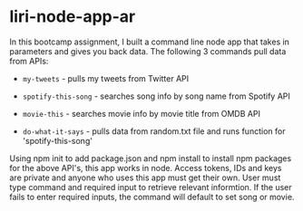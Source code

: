 # liri-node-app-ar

In this bootcamp assignment, I built a command line node app that takes in parameters and gives you back data. The following 3 commands pull data from APIs:  

* `my-tweets` - pulls my tweets from Twitter API 

* `spotify-this-song` - searches song info by song name from Spotify API

* `movie-this` - searches movie info by movie title from OMDB API

* `do-what-it-says` - pulls data from random.txt file and runs function for 'spotify-this-song'

Using npm init to add package.json and npm install to install npm packages for the above API's, this app works in node. Access tokens, IDs and keys are private and anyone who uses this app must get their own. User must type command and required input to retrieve relevant informtion. If the user fails to enter required inputs, the command will default to set song or movie. 
